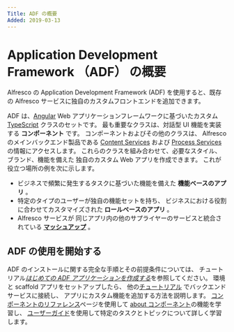 ```yaml
---
Title: ADF の概要
Added: 2019-03-13
---
```


# Application Development Framework （ADF） の概要

Alfresco の Application Development Framework (ADF) を使用すると、既存の Alfresco サービスに独自のカスタムフロントエンドを追加できます。

ADF は、[Angular](https://angular.jp/) Web アプリケーションフレームワークに基づいたカスタム [TypeScript](https://www.typescriptlang.org/) クラスのセットです。
最も重要なクラスは、対話型 UI 機能を実装する **コンポーネント** です。
コンポーネントおよびその他のクラスは、
Alfresco のメインバックエンド製品である [Content Services](https://www.alfresco.com/platform/content-services-ecm) 
および [Process Services](https://www.alfresco.com/platform/process-services-bpm) の情報にアクセスします。
これらのクラスを組み合わせて、必要なスタイル、ブランド、機能を備えた
独自のカスタム Web アプリを作成できます。
これが役立つ場所の例を次に示します。

-   ビジネスで頻繁に発生するタスクに基づいた機能を備えた **機能ベースのアプリ** 。
-   特定のタイプのユーザーが独自の機能セットを持ち、
    ビジネスにおける役割に合わせてカスタマイズされた **ロールベースのアプリ** 。
-   Alfresco サービスが
    同じアプリ内の他のサプライヤーのサービスと統合されている [**マッシュアップ**](https://whatis.techtarget.com/definition/mash-up) 。

## ADF の使用を開始する

ADF のインストールに関する完全な手順とその前提条件については、
チュートリアル[_はじめての ADF アプリケーションを作成する_](../tutorials/creating-your-first-adf-application.md)を参照してください。
環境と scaffold アプリをセットアップしたら、
他の[チュートリアル](../tutorials/README.md) でバックエンドサービスに接続し、
アプリにカスタム機能を追加する方法を説明します。
[コンポーネントのリファレンス](../README.md)ページを使用して
[about コンポーネント](../core/components/about.component.md)の機能を学習し、
[ユーザーガイド](../user-guide/README.md)を使用して特定のタスクとトピックについて詳しく学習します。
